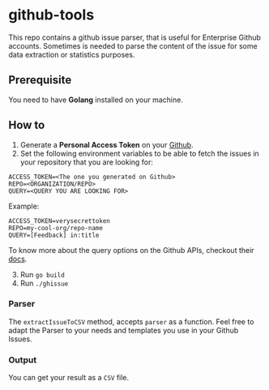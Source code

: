 # github-tools
This repo contains a github issue parser, that is useful for Enterprise Github accounts. Sometimes is needed to parse the content of the issue for some data extraction or statistics purposes. 

## Prerequisite
You need to have **Golang** installed on your machine.

## How to
1. Generate a **Personal Access Token** on your [Github](https://docs.github.com/en/authentication/keeping-your-account-and-data-secure/creating-a-personal-access-token).
2. Set the following environment variables to be able to fetch the issues in your repository that you are looking for: 
```
ACCESS_TOKEN=<The one you generated on Github>
REPO=<ORGANIZATION/REPO>
QUERY=<QUERY YOU ARE LOOKING FOR>
``` 
Example: 
```
ACCESS_TOKEN=verysecrettoken
REPO=my-cool-org/repo-name
QUERY=[Feedback] in:title
```
To know more about the query options on the Github APIs, checkout their [docs](https://docs.github.com/en/search-github/searching-on-github/searching-issues-and-pull-requests#search-by-the-title-body-or-comments). 

3. Run `go build`
4. Run `./ghissue`

### Parser
The `extractIssueToCSV` method, accepts `parser` as a function. Feel free to adapt the Parser to your needs and templates you use in your Github Issues. 

### Output
You can get your result as a `CSV` file.
